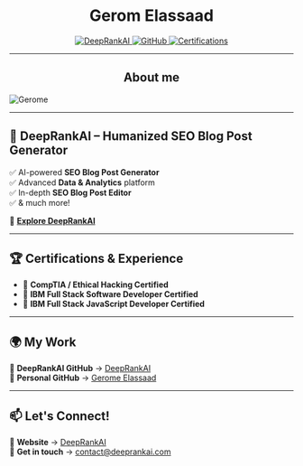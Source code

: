 # <div align="center">Gerom Elassaad</div>

<div align="center">
  <a href="https://deeprankai.com">
    <img src="https://img.shields.io/badge/Founder-DeepRankAI-blue?style=flat-square&logo=googlechrome" alt="DeepRankAI">
  </a>
  <a href="https://github.com/gerome-elassaad">
    <img src="https://img.shields.io/badge/GitHub-Gerome-black?style=flat-square&logo=github" alt="GitHub">
  </a>
    <a href="#">
    <img src="https://img.shields.io/badge/Certifications-19-green?style=flat-square&logo=hackthebox" alt="Certifications">
  </a>
</div>

---
## <div align="center">About me</div>
![Gerome](https://github.com/user-attachments/assets/e4b73503-e265-40ff-a0f5-dcee7f1f5a52)



---
## 🚀 DeepRankAI – Humanized SEO Blog Post Generator  
✅ AI-powered **SEO Blog Post Generator**  
✅ Advanced **Data & Analytics** platform  
✅ In-depth **SEO Blog Post Editor**  
✅ & much more!

🔗 **[Explore DeepRankAI](https://deeprankai.com)**  

---

## 🏆 Certifications & Experience  

- 🏅 **CompTIA / Ethical Hacking Certified**  
- 🏅 **IBM Full Stack Software Developer Certified**  
- 🏅 **IBM Full Stack JavaScript Developer Certified**  

---

## 🌍 My Work  
🔹 **DeepRankAI GitHub** → [DeepRankAI](https://github.com/DeepRank-AI)  
🔹 **Personal GitHub** → [Gerome Elassaad](https://github.com/gerome-elassaad)  

---

## 📫 Let's Connect!  
💼 **Website** → [DeepRankAI](https://deeprankai.com)  
💼 **Get in touch** → contact@deeprankai.com
